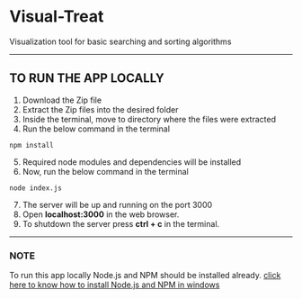 # Visual-Treat
Visualization tool for basic searching and sorting algorithms

----

## TO RUN THE APP LOCALLY

1. Download the Zip file
2. Extract the Zip files into the desired folder
3. Inside the terminal, move to directory where the files were extracted
4. Run the below command in the terminal
```
npm install
```
5. Required node modules and dependencies will be installed
6. Now, run the below command in the terminal
```
node index.js
```
7. The server will be up and running on the port 3000
8. Open **localhost:3000** in the web browser.
9. To shutdown the server press **ctrl + c** in the terminal.
----
### NOTE
To run this app locally Node.js and NPM should be installed already.
[click here to know how to install Node.js and NPM in windows](https://phoenixnap.com/kb/install-node-js-npm-on-windows)
